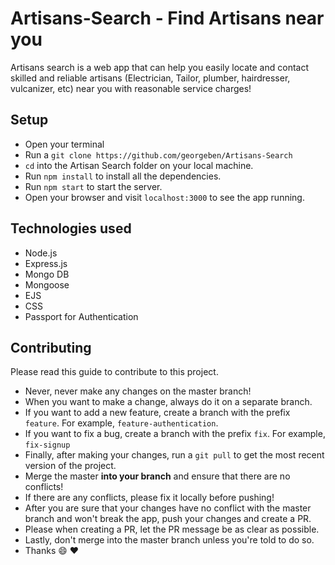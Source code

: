 # Artisans-Search - Find Artisans near you
Artisans search is a web app that can help you easily locate and contact skilled and reliable artisans (Electrician, Tailor, plumber, hairdresser, vulcanizer, etc) near you with reasonable service charges!

## Setup
- Open your terminal
- Run a `git clone https://github.com/georgeben/Artisans-Search`
- `cd` into the Artisan Search folder on your local machine.
- Run `npm install` to install all the dependencies.
- Run `npm start` to start the server.
- Open your browser and visit `localhost:3000` to see the app running.

## Technologies used
- Node.js
- Express.js
- Mongo DB
- Mongoose
- EJS
- CSS
- Passport for Authentication

## Contributing
Please read this guide to contribute to this project.
- Never, never make any changes on the master branch!
- When you want to make a change, always do it on a separate branch.
- If you want to add a new feature, create a branch with the prefix `feature`. For example, `feature-authentication`.
- If you want to fix a bug, create a branch with the prefix `fix`. For example, `fix-signup`
- Finally, after making your changes, run a `git pull` to get the most recent version of the project.
- Merge the master **into your branch** and ensure that there are no conflicts!
- If there are any conflicts, please fix it locally before pushing!
- After you are sure that your changes have no conflict with the master branch and won't break the app, push your changes and create a PR.
- Please when creating a PR, let the PR message be as clear as possible.
- Lastly, don't merge into the master branch unless you're told to do so.
- Thanks :smile: :heart:


